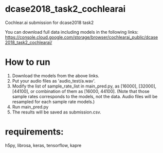 # dcase2018_task2_cochlearai
Cochlear.ai submission for dcase2018 task2

You can download full data including models in the following links:
https://console.cloud.google.com/storage/browser/cochlearai_public/dcase2018_task2_cochlearai/


# How to run

1. Download the models from the above links.
2. Put your audio files as 'audio_test/a.wav'.
3. Modify  the list of sample_rate_list in main_pred.py, as [16000], [32000], [44100], or combination of them as [16000, 44100].
(Note that those sample rates corresponds to the models, not the data. Audio files will be resampled for each sample rate models.)
4. Run main_pred.py
5. The results will be saved as submission.csv.


# requirements:

h5py, librosa, keras, tensorflow, kapre
